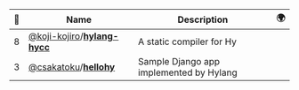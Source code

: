 |:star2: | Name | Description | 🌍|
|---|---|---|---|
|8|[@koji-kojiro](https://github.com/koji-kojiro)/[**hylang-hycc**](https://github.com/koji-kojiro/hylang-hycc)|A static compiler for Hy||
|3|[@csakatoku](https://github.com/csakatoku)/[**hellohy**](https://github.com/csakatoku/hellohy)|Sample Django app implemented by Hylang||

